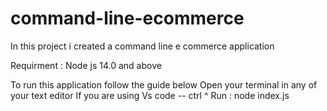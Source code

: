 # command-line-ecommerce
In this project i created a command line e commerce application
 
Requirment : Node js 14.0 and above

To run this application follow the guide below
Open your terminal in any of your text editor
If you are using Vs code --  ctrl ^
Run  : node index.js

